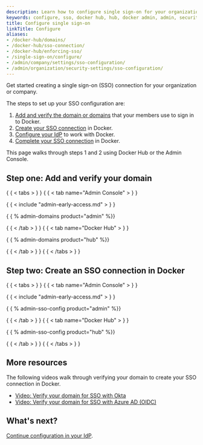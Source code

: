 ```yaml
---
description: Learn how to configure single sign-on for your organization or company.
keywords: configure, sso, docker hub, hub, docker admin, admin, security
title: Configure single sign-on
linkTitle: Configure
aliases:
- /docker-hub/domains/
- /docker-hub/sso-connection/
- /docker-hub/enforcing-sso/
- /single-sign-on/configure/
- /admin/company/settings/sso-configuration/
- /admin/organization/security-settings/sso-configuration/
---
```


Get started creating a single sign-on (SSO) connection for your organization or company.

The steps to set up your SSO configuration are:

1. [Add and verify the domain or domains](#step-one-add-and-verify-your-domain) that your members use to sign in to Docker.
2. [Create your SSO connection](#step-two-create-an-sso-connection-in-docker) in Docker.
3. [Configure your IdP](configure-idp.md) to work with Docker.
4. [Complete your SSO connection](../connect/index.md) in Docker.

This page walks through steps 1 and 2 using Docker Hub or the Admin Console.

## Step one: Add and verify your domain

{ { < tabs > } }
{ { < tab name="Admin Console" > } }

{ { < include "admin-early-access.md" > } }

{ { % admin-domains product="admin" \%\}\}

{ { < /tab > } }
{ { < tab name="Docker Hub" > } }

{ { % admin-domains product="hub" \%\}\}

{ { < /tab > } }
{ { < /tabs > } }

## Step two: Create an SSO connection in Docker

{ { < tabs > } }
{ { < tab name="Admin Console" > } }

{ { < include "admin-early-access.md" > } }

{ { % admin-sso-config product="admin" \%\}\}

{ { < /tab > } }
{ { < tab name="Docker Hub" > } }

{ { % admin-sso-config product="hub" \%\}\}

{ { < /tab > } }
{ { < /tabs > } }

## More resources

The following videos walk through verifying your domain to create your SSO connection in Docker.

- [Video: Verify your domain for SSO with Okta](https://youtu.be/c56YECO4YP4?feature=shared&t=529)
- [Video: Verify your domain for SSO with Azure AD (OIDC)](https://youtu.be/bGquA8qR9jU?feature=shared&t=496)

## What's next?

[Continue configuration in your IdP](configure-idp.md).

